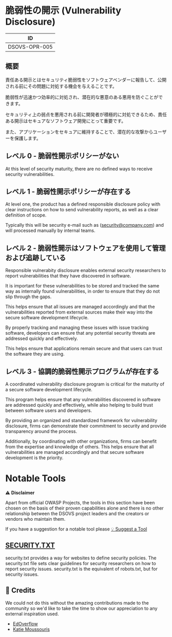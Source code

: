 # 脆弱性の開示 (Vulnerability Disclosure)

| ID            |
| ------------- |
| DSOVS-OPR-005 |

## 概要

責任ある開示とはセキュリティ脆弱性をソフトウェアベンダーに報告して、公開される前にその問題に対処する機会を与えることです。

脆弱性が迅速かつ効率的に対処され、潜在的な悪意のある悪用を防ぐことができます。

セキュリティ上の弱点を悪用される前に開発者が積極的に対処できるため、責任ある開示はセキュアなソフトウェア開発にとって重要です。

また、アプリケーションをセキュアに維持することで、潜在的な攻撃からユーザーを保護します。

## レベル 0 - 脆弱性開示ポリシーがない

At this level of security maturity, there are no defined ways to receive security vulnerabilities.

## レベル 1 - 脆弱性開示ポリシーが存在する

At level one, the product has a defined responsible disclosure policy with clear instructions on how to send vulnerability reports, as well as a clear definition of scope. 

Typically this will be security e-mail such as (security@company.com) and will processed manually by internal teams.

## レベル 2 - 脆弱性開示はソフトウェアを使用して管理および追跡している

Responsible vulnerabity disclosure enables external security researchers to report vulnerabilities that they have discovered in software. 

It is important for these vulnerabilities to be stored and tracked the same way as internally found vulnerabilities, in order to ensure that they do not slip through the gaps. 

This helps ensure that all issues are managed accordingly and that the vulnerabilities reported from external sources make their way into the secure software development lifecycle. 

By properly tracking and managing these issues with issue tracking software, developers can ensure that any potential security threats are addressed quickly and effectively. 

This helps ensure that applications remain secure and that users can trust the software they are using.

## レベル 3 - 協調的脆弱性開示プログラムが存在する

A coordinated vulnerability disclosure program is critical for the maturity of a secure software development lifecycle.

This program helps ensure that any vulnerabilities discovered in software are addressed quickly and effectively, while also helping to build trust between software users and developers. 

By providing an organized and standardized framework for vulnerability disclosure, firms can demonstrate their commitment to security and provide transparency around the process. 

Additionally, by coordinating with other organizations, firms can benefit from the expertise and knowledge of others. This helps ensure that all vulnerabilities are managed accordingly and that secure software development is the priority.

# Notable Tools 

⚠️ **Disclaimer**

Apart from official OWASP Projects, the tools in this section have been chosen on the basis of their proven capabilities alone and there is no other relationship between the DSOVS project leaders and the creators or vendors who maintain them. 

If you have a suggestion for a notable tool please [💡 Suggest a Tool](https://github.com/OWASP/www-project-devsecops-verification-standard/discussions/categories/ideas) 

## [SECURITY.TXT](https://github.com/securitytxt/security-txt)

security.txt provides a way for websites to define security policies. The security.txt file sets clear guidelines for security researchers on how to report security issues. security.txt is the equivalent of robots.txt, but for security issues.


## 🙏 Credits

We could not do this without the amazing contributions made to the community so we'd like to take the time to show our appreciation to any external inspiration used. 

* [EdOverflow](https://github.com/EdOverflow)
* [Katie Moussouris](https://twitter.com/k8em0)